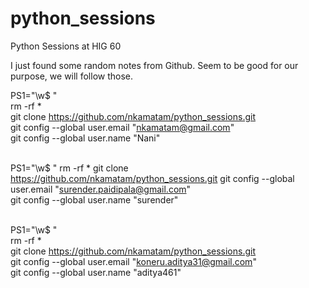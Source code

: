 # python_sessions
Python Sessions at HIG 60

I just found some random notes from Github. Seem to be good for our purpose, we will follow those.



PS1="\w$ " <br>
rm -rf * <br>
git clone https://github.com/nkamatam/python_sessions.git <br>
git config --global user.email "nkamatam@gmail.com" <br>
git config --global user.name "Nani" <br> <br>

PS1="\w$ "
rm -rf *
git clone https://github.com/nkamatam/python_sessions.git
git config --global user.email "surender.paidipala@gmail.com" <br>
git config --global user.name "surender" <br> <br>



PS1="\w$ " <br>
rm -rf * <br>
git clone https://github.com/nkamatam/python_sessions.git<br>
git config --global user.email "koneru.aditya31@gmail.com" <br>
git config --global user.name "aditya461" <br> <br>
